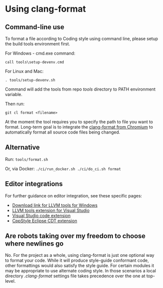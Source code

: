 # Using clang-format

## Command-line use

To format a file according to Coding style using command line, please setup the build tools environment first.

For Windows - cmd.exe command:

```call tools\setup-devenv.cmd```

For Linux and Mac:

```. tools/setup-devenv.sh```

Command will add the tools from repo *tools* directory to PATH environment variable.

Then run:

```git cl format <filename>```

At the moment the tool requires you to specify the path to file you want to format.
Long-term goal is to integrate the [clang-format from Chromium](https://chromium.googlesource.com/chromium/src/+/master/docs/clang_format.md) to automatically format all source code files being changed.

## Alternative

Run: `tools/format.sh`

Or, via Docker: `./ci/run_docker.sh ./ci/do_ci.sh format`

## Editor integrations

For further guidance on editor integration, see these specific pages:

* [Download link for LLVM tools for Windows](https://releases.llvm.org/9.0.0/LLVM-9.0.0-win64.exe)
* [LLVM tools extension for Visual Studio](https://marketplace.visualstudio.com/items?itemName=LLVMExtensions.llvm-toolchain)
* [Visual Studio code extension](https://marketplace.visualstudio.com/items?itemName=xaver.clang-format)
* [CppStyle Eclipse CDT extension](https://marketplace.eclipse.org/content/cppstyle)

## Are robots taking over my freedom to choose where newlines go

No. For the project as a whole, using clang-format is just one optional way to format your code.
While it will produce style-guide conformant code, other formattings would also satisfy the style
guide. For certain modules it may be appropriate to use alternate coding style. In those scenarios
a local directory *.clang-format* settings file takes precedence over the one at top-level.
